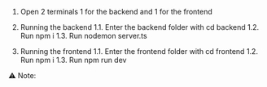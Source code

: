 1. Open 2 terminals 1 for the backend and 1 for the frontend

2. Running the backend
   1.1. Enter the backend folder with cd backend
   1.2. Run npm i
   1.3. Run nodemon server.ts

3. Running the frontend
   1.1. Enter the frontend folder with cd frontend
   1.2. Run npm i
   1.3. Run npm run dev

⚠️ Note:
